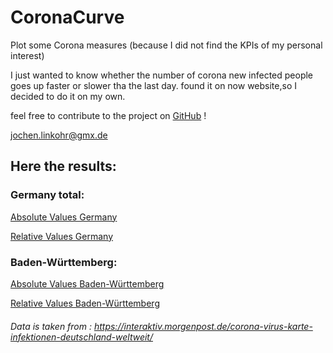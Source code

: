 # CoronaCurve
Plot some Corona measures (because I did not find the KPIs of my personal interest)

I just wanted to know whether the number of corona new infected people goes up faster or slower tha the last day. found it on now website,so I decided to do it on my own.

feel free to contribute to the project on [GitHub](https://github.com/jlinkohr/CoronaCurve) !

jochen.linkohr@gmx.de

## Here the results:

### Germany total: 

[Absolute Values Germany](https://jlinkohr.github.io/CoronaCurve/Absolute_Values_GER.png)

[Relative Values Germany](https://jlinkohr.github.io/CoronaCurve/Relative_Values_GER.png)

### Baden-Württemberg:

[Absolute Values Baden-Württemberg](https://jlinkohr.github.io/CoronaCurve/Absolute_Values_BW.png)

[Relative Values Baden-Württemberg](https://jlinkohr.github.io/CoronaCurve/Relative_Values_BW.png)



###### Data is taken from : https://interaktiv.morgenpost.de/corona-virus-karte-infektionen-deutschland-weltweit/

